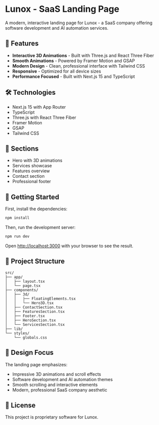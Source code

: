 # Lunox - SaaS Landing Page

A modern, interactive landing page for Lunox - a SaaS company offering software development and AI automation services.

## 🚀 Features

- **Interactive 3D Animations** - Built with Three.js and React Three Fiber
- **Smooth Animations** - Powered by Framer Motion and GSAP
- **Modern Design** - Clean, professional interface with Tailwind CSS
- **Responsive** - Optimized for all device sizes
- **Performance Focused** - Built with Next.js 15 and TypeScript

## 🛠️ Technologies

- Next.js 15 with App Router
- TypeScript
- Three.js with React Three Fiber
- Framer Motion
- GSAP
- Tailwind CSS

## 🎯 Sections

- Hero with 3D animations
- Services showcase
- Features overview
- Contact section
- Professional footer

## 🚦 Getting Started

First, install the dependencies:

```bash
npm install
```

Then, run the development server:

```bash
npm run dev
```

Open [http://localhost:3000](http://localhost:3000) with your browser to see the result.

## 📁 Project Structure

```
src/
├── app/
│   ├── layout.tsx
│   └── page.tsx
├── components/
│   ├── 3d/
│   │   ├── FloatingElements.tsx
│   │   └── Hero3D.tsx
│   ├── ContactSection.tsx
│   ├── FeaturesSection.tsx
│   ├── Footer.tsx
│   ├── HeroSection.tsx
│   └── ServicesSection.tsx
├── lib/
└── styles/
    └── globals.css
```

## 🎨 Design Focus

The landing page emphasizes:

- Impressive 3D animations and scroll effects
- Software development and AI automation themes
- Smooth scrolling and interactive elements
- Modern, professional SaaS company aesthetic

## 📄 License

This project is proprietary software for Lunox.
